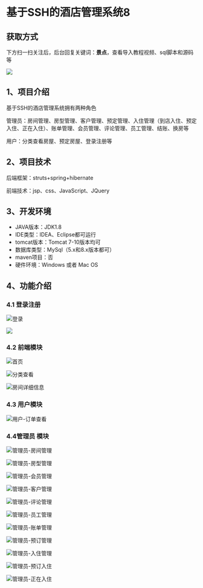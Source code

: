 # 基于SSH的酒店管理系统8
## 获取方式

下方扫一扫关注后，后台回复关键词：**景点**，查看导入教程视频、sql脚本和源码等

 ![](https://www.codeshop.fun/Typora-Images/202205281253739.png)

## 1、项目介绍

基于SSH的酒店管理系统拥有两种角色

管理员：房间管理、房型管理、客户管理、预定管理、入住管理（到店入住、预定入住、正在入住）、账单管理、会员管理、评论管理、员工管理、结账、换房等

用户：分类查看房屋、预定房屋、登录注册等


## 2、项目技术

后端框架：struts+spring+hibernate

前端技术：jsp、css、JavaScript、JQuery

## 3、开发环境

- JAVA版本：JDK1.8
- IDE类型：IDEA、Eclipse都可运行
- tomcat版本：Tomcat 7-10版本均可
- 数据库类型：MySql（5.x和8.x版本都可） 
- maven项目：否
- 硬件环境：Windows 或者 Mac OS


## 4、功能介绍

### 4.1 登录注册

![登录](https://www.codeshop.fun/Typora-Images/202208072124995.jpg)

![](https://www.codeshop.fun/Typora-Images/202208072124405.jpeg)

### 4.2 前端模块

![首页](https://www.codeshop.fun/Typora-Images/202208072125002.jpg)

![分类查看](https://www.codeshop.fun/Typora-Images/202208072125864.jpg)

![房间详细信息](https://www.codeshop.fun/Typora-Images/202208072125439.jpg)

### 4.3 用户模块

![用户-订单查看](https://www.codeshop.fun/Typora-Images/202208072125027.jpg)

### 4.4管理员 模块

![管理员-房间管理](https://www.codeshop.fun/Typora-Images/202208072125097.jpg)

![管理员-房型管理](https://www.codeshop.fun/Typora-Images/202208072125841.jpg)

![管理员-会员管理](https://www.codeshop.fun/Typora-Images/202208072125025.jpg)

![管理员-客户管理](https://www.codeshop.fun/Typora-Images/202208072125975.jpg)

![管理员-评论管理](https://www.codeshop.fun/Typora-Images/202208072125793.jpg)

![管理员-员工管理](https://www.codeshop.fun/Typora-Images/202208072125235.jpg)

![管理员-账单管理](https://www.codeshop.fun/Typora-Images/202208072125095.jpg)

![管理员-预订管理](https://www.codeshop.fun/Typora-Images/202208072125273.jpg)

![管理员-入住管理](https://www.codeshop.fun/Typora-Images/202208072125813.jpg)

![管理员-预订入住](https://www.codeshop.fun/Typora-Images/202208072125246.jpg)

![管理员-正在入住](https://www.codeshop.fun/Typora-Images/202208072126957.jpg)

